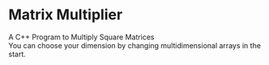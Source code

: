 # Matrix Multiplier
 A C++ Program to Multiply Square Matrices  
 You can choose your dimension by changing multidimensional arrays in the start.
